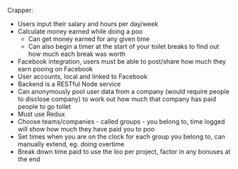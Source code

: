 Crapper:

* Users input their salary and hours per day/week
* Calculate money earned while doing a poo
    * Can get money earned for any given time
    * Can also begin a timer at the start of your toilet breaks to find out how much each break was worth
* Facebook integration, users must be able to post/share how much they earn pooing on Facebook
* User accounts, local and linked to Facebook
* Backend is a RESTful Node service
* Can anonymously pool user data from a company (would require people to disclose company) to work out how much that company has paid people to go toilet
* Must use Redux
* Choose teams/companies - called groups - you belong to, time logged will show how much they have paid you to poo
* Set times when you are on the clock for each group you belong to, can manually extend, eg. doing overtime
* Break down time paid to use the loo per project, factor in any bonuses at the end